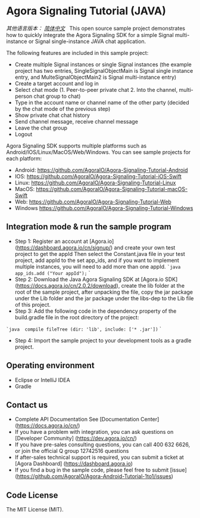 # Agora Signaling Tutorial (JAVA)

*其他语言版本： [简体中文](README.md)*
 
This open source sample project demonstrates how to quickly integrate the Agora Signaling SDK for a simple Signal multi-instance or Signal single-instance JAVA chat application.

The following features are included in this sample project:

- Create multiple Signal instances or single Signal instances (the example project has two entries, SingleSignalObjectMain is Signal single instance entry, and MulteSignalObjectMain2 is Signal multi-instance entry)
- Create a target account and log in
- Select chat mode (1. Peer-to-peer private chat 2. Into the channel, multi-person chat group to chat)
- Type in the account name or channel name of the other party (decided by the chat mode of the previous step)
- Show private chat chat history
- Send channel message, receive channel message
- Leave the chat group
- Logout

Agora Signaling SDK supports multiple platforms such as Android/IOS/Linux/MacOS/Web/Windows. You can see sample projects for each platform:

* Android: https://github.com/AgoraIO/Agora-Signaling-Tutorial-Android
* IOS: https://github.com/AgoraIO/Agora-Signaling-Tutorial-iOS-Swift
* Linux: https://github.com/AgoraIO/Agora-Signaling-Tutorial-Linux
* MacOS: https://github.com/AgoraIO/Agora-Signaling-Tutorial-macOS-Swift
* Web: https://github.com/AgoraIO/Agora-Signaling-Tutorial-Web
* Windows https://github.com/AgoraIO/Agora-Signaling-Tutorial-Windows


## Integration mode & run the sample program
* Step 1: Register an account at [Agora.io] (https://dashboard.agora.io/cn/signup/) and create your own test project to get the appId
Then select the Constant.java file in your test project, add appId to the set app_ids, and if you want to implement multiple instances, you will need to add more than one appId.
`` `java
app_ids.add ("Your appId");
`` `
* Step 2: Download the Java Agora Signaling SDK at [Agora.io SDK] (https://docs.agora.io/cn/2.0.2/download), create the lib folder at the root of the sample project, after unpacking the file, copy the jar package under the Lib folder and the jar package under the libs-dep to the Lib file of this project.
* Step 3: Add the following code in the dependency property of the build.gradle file in the root directory of the project:

`` `java
 compile fileTree (dir: 'lib', include: ['* .jar'])
`` `
* Step 4: Import the sample project to your development tools as a gradle project.

## Operating environment

* Eclipse or IntelliJ IDEA
* Gradle

## Contact us
- Complete API Documentation See [Documentation Center] (https://docs.agora.io/cn/)
- If you have a problem with integration, you can ask questions on [Developer Community] (https://dev.agora.io/cn/)
- If you have pre-sales consulting questions, you can call 400 632 6626, or join the official Q group 12742516 questions
- If after-sales technical support is required, you can submit a ticket at [Agora Dashboard] (https://dashboard.agora.io)
- If you find a bug in the sample code, please feel free to submit [issue] (https://github.com/AgoraIO/Agora-Android-Tutorial-1to1/issues)

## Code License
The MIT License (MIT).